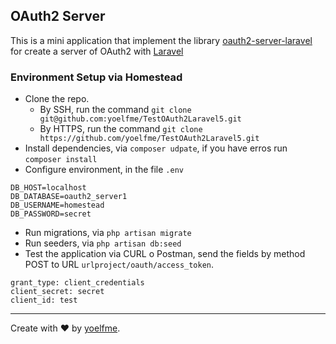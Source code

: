 ## OAuth2 Server

This is a mini application that implement the library [oauth2-server-laravel](https://github.com/lucadegasperi/oauth2-server-laravel) for create a server of OAuth2 with [Laravel](http://laravel.com/)


### Environment Setup via Homestead

- Clone the repo.
  - By SSH, run the command `git clone git@github.com:yoelfme/TestOAuth2Laravel5.git`
  - By HTTPS, run the command `git clone https://github.com/yoelfme/TestOAuth2Laravel5.git`
- Install dependencies, via `composer udpate`, if you have erros run `composer install`
- Configure environment, in the file `.env`

```
DB_HOST=localhost
DB_DATABASE=oauth2_server1
DB_USERNAME=homestead
DB_PASSWORD=secret
```

- Run migrations, via `php artisan migrate`
- Run seeders, via `php artisan db:seed`
- Test the application via CURL o Postman, send the fields by method POST to URL `urlproject/oauth/access_token`.

```
grant_type: client_credentials
client_secret: secret
client_id: test
```

---

Create with :heart: by [yoelfme](https://github.com/yoelfme).